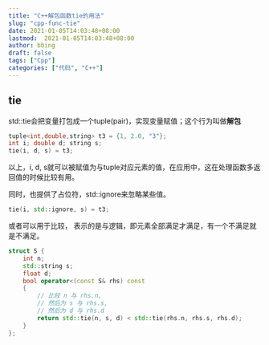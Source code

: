 ```yaml
---
title: "C++解包函数tie的用法"
slug: "cpp-func-tie"
date: 2021-01-05T14:03:48+08:00
lastmod:  2021-01-05T14:03:48+08:00
author: bbing
draft: false
tags: ["Cpp"]
categories: ["代码", "C++"]
---
```


## tie

std::tie会把变量打包成一个tuple(pair)，实现变量赋值；这个行为叫做**解包**

```cpp
tuple<int,double,string> t3 = {1, 2.0, "3"};
int i; double d; string s;
tie(i, d, s) = t3;
```

以上，i, d, s就可以被赋值为与tuple对应元素的值，在应用中，这在处理函数多返回值的时候比较有用。

同时，也提供了占位符，std::ignore来忽略某些值。

```cpp
tie(i, std::ignore, s) = t3;
```

或者可以用于比较， 表示的是与逻辑，即元素全部满足才满足，有一个不满足就是不满足。

```cpp
struct S {
    int n;
    std::string s;
    float d;
    bool operator<(const S& rhs) const
    {
        // 比较 n 与 rhs.n,
        // 然后为 s 与 rhs.s,
        // 然后为 d 与 rhs.d
        return std::tie(n, s, d) < std::tie(rhs.n, rhs.s, rhs.d);
    }
};
```

